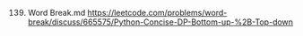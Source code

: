139. Word Break.md
	https://leetcode.com/problems/word-break/discuss/665575/Python-Concise-DP-Bottom-up-%2B-Top-down

